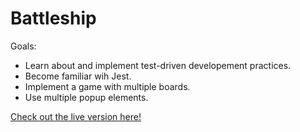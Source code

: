 # Battleship

Goals:

- Learn about and implement test-driven developement practices.
- Become familiar wih Jest.
- Implement a game with multiple boards.
- Use multiple popup elements.

[Check out the live version here!](https://jakenead.github.io/battleship/)
